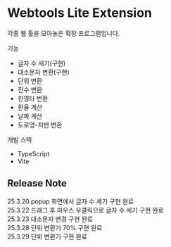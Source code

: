 # Webtools Lite Extension

각종 웹 툴을 모아놓은 확장 프로그램입니다.

기능

- 글자 수 세기(구현)
- 대소문자 변환(구현)
- 단위 변환
- 진수 변환
- 한영타 변환
- 환율 계산
- 날짜 계산
- 도로명-지번 변환

개발 스택

- TypeScript
- Vite

## Release Note

25.3.20 popup 화면에서 글자 수 세기 구현 완료  
25.3.22 드래그 후 마우스 우클릭으로 글자 수 세기 구현 완료  
25.3.23 대소문자 변경 구현 완료  
25.3.28 단위 변환기 70% 구현 완료  
25.3.29 단위 변환기 구현 완료
